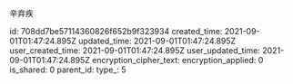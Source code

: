 辛弃疾

id: 708dd7be57114360826f652b9f323934
created_time: 2021-09-01T01:47:24.895Z
updated_time: 2021-09-01T01:47:24.895Z
user_created_time: 2021-09-01T01:47:24.895Z
user_updated_time: 2021-09-01T01:47:24.895Z
encryption_cipher_text: 
encryption_applied: 0
is_shared: 0
parent_id: 
type_: 5